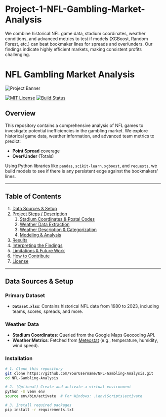 # Project-1-NFL-Gambling-Market-Analysis
We combine historical NFL game data, stadium coordinates, weather conditions, and advanced metrics to test if models (XGBoost, Random Forest, etc.) can beat bookmaker lines for spreads and over/unders. Our findings indicate highly efficient markets, making consistent profits challenging.

# NFL Gambling Market Analysis

![Project Banner](https://via.placeholder.com/1000x250?text=PROJECT+BANNER+IMAGE) 
<!-- Replace the above link with an actual banner image URL if desired -->

[![MIT License](https://img.shields.io/badge/License-MIT-yellow.svg)](LICENSE)
[![Build Status](https://github.com/username/repo/workflows/CI/badge.svg)](https://github.com/username/repo/actions)
<!-- Add or remove badges as needed -->

## Overview
This repository contains a comprehensive analysis of NFL games to investigate potential inefficiencies in the gambling market. We explore historical game data, weather information, and advanced team metrics to predict:
- **Point Spread** coverage
- **Over/Under** (Totals)

Using Python libraries like `pandas`, `scikit-learn`, `xgboost`, and `requests`, we build models to see if there is any persistent edge against the bookmakers’ lines.

---

## Table of Contents
1. [Data Sources & Setup](#data-sources--setup)
2. [Project Steps / Description](#project-steps--description)  
   1. [Stadium Coordinates & Postal Codes](#1-stadium-coordinates--postal-codes)  
   2. [Weather Data Extraction](#2-weather-data-extraction)  
   3. [Weather Description & Categorization](#3-weather-description--categorization)  
   4. [Modeling & Analysis](#4-modeling--analysis)  
3. [Results](#results)
4. [Interpreting the Findings](#interpreting-the-findings)
5. [Limitations & Future Work](#limitations--future-work)
6. [How to Contribute](#how-to-contribute)
7. [License](#license)

---

## Data Sources & Setup

### Primary Dataset
- **`Dataset.xlsx`**: Contains historical NFL data from 1980 to 2023, including teams, scores, spreads, and more.

### Weather Data
- **Stadium Coordinates**: Queried from the Google Maps Geocoding API.
- **Weather Metrics**: Fetched from [Meteostat](https://meteostat.net/) (e.g., temperature, humidity, wind speed).

### Installation
```bash
# 1. Clone this repository
git clone https://github.com/YourUsername/NFL-Gambling-Analysis.git
cd NFL-Gambling-Analysis

# 2. (Optional) Create and activate a virtual environment
python -m venv env
source env/bin/activate  # For Windows: .\env\Scripts\activate

# 3. Install required packages
pip install -r requirements.txt
